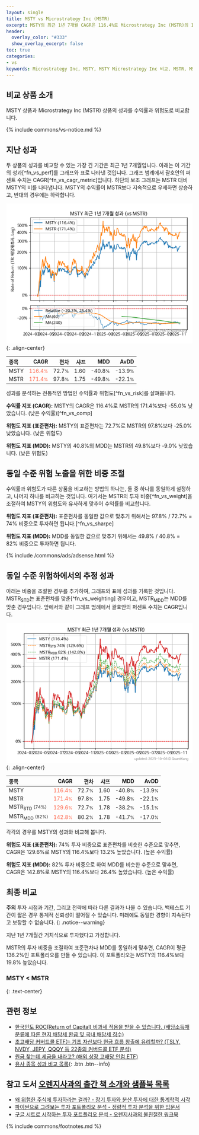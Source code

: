 ```yaml
---
layout: single
title: MSTY vs Microstrategy Inc (MSTR)
excerpt: MSTY의 최근 1년 7개월 CAGR은 116.4%로 Microstrategy Inc (MSTR)의 171.4%보다 -55.0% 낮았습니다.
header:
  overlay_color: "#333"
  show_overlay_excerpt: false
toc: true
categories:
- vs
keywords: Microstrategy Inc, MSTY, MSTY Microstrategy Inc 비교, MSTR, MSTY MSTY 비교
---
```


## 비교 상품 소개


MSTY 상품과 Microstrategy Inc (MSTR) 상품의 성과를 수익률과 위험도로 비교합니다.





{% include commons/vs-notice.md %}

## 지난 성과

두 상품의 성과를 비교할 수 있는 가장 긴 기간은 최근 1년 7개월입니다. 아래는 이 기간의 성과[^fn_vs_perf]를 그래프와 표로 나타낸 것입니다.
그래프 범례에서 괄호안의 퍼센트 수치는 CAGR[^fn_vs_cagr_metric]입니다.
하단의 보조 그래프는 MSTR 대비 MSTY의 비를 나타냅니다.
MSTY의 수익률이 MSTR보다 지속적으로 우세하면 상승하고, 반대의 경우에는 하락합니다.

![MSTY](/vs/images/msty-vs-mstr_dual.png){: .align-center}

| **종목** | **CAGR** | **편차** | **샤프** | **MDD** | **AvDD** |
| :------------ | ------: | -----------: | -------: | ------: | -------: |
| MSTY | <span style="color: tomato">116.4<small>%</small></span> | 72.7<small>%</small> | 1.60 | -40.8<small>%</small> | -13.9<small>%</small> |
| MSTR | <span style="color: tomato">171.4<small>%</small></span> | 97.8<small>%</small> | 1.75 | -49.8<small>%</small> | -22.1<small>%</small> |

<!-- more -->


성과를 분석하는 전통적인 방법인 수익률과 위험도[^fn_vs_risk]를 살펴봅니다.

**수익률 지표 (CAGR):** MSTY의 CAGR은 116.4%로 MSTR의 171.4%보다 -55.0% 낮았습니다. (낮은 수익률)[^fn_vs_comp]

**위험도 지표 (표준편차):** MSTY의 표준편차는 72.7%로 MSTR의 97.8%보다 -25.0% 낮았습니다. (낮은 위험도)

**위험도 지표 (MDD):** MSTY의 40.8%의 MDD는 MSTR의 49.8%보다 -9.0% 낮았습니다. (낮은 위험도)



## 동일 수준 위험 노출을 위한 비중 조절

수익률과 위험도가 다른 상품을 비교하는 방법의 하나는, 둘 중 하나를 동일하게 설정하고, 나머지 하나를 비교하는 것입니다.
여기서는 MSTR의 투자 비중[^fn_vs_weight]을 조절하여 MSTY의 위험도와 유사하게 맞추어 수익률를 비교합니다.

**위험도 지표 (표준편차):** 표준편차를 동일한 값으로 맞추기 위해서는 97.8% / 72.7% = 74% 비중으로 투자하면 됩니다.[^fn_vs_sharpe]

**위험도 지표 (MDD):** MDD를 동일한 값으로 맞추기 위해서는 49.8% / 40.8% = 82% 비중으로 투자하면 됩니다.


{% include /commons/ads/adsense.html %}



## 동일 수준 위험하에서의 추정 성과

아래는 비중을 조절한 경우를 추가하여, 그래프와 표에 성과를 기록한 것입니다.
MSTR<sub>STD</sub>는 표준편차를 맞춘[^fn_vs_weighting] 경우이고, MSTR<sub>MDD</sub>는 MDD를 맞춘 경우입니다.
앞에서와 같이 그래프 범례에서 괄호안의 퍼센트 수치는 CAGR입니다.


![MSTY](/vs/images/msty-vs-mstr.png){: .align-center}



| **종목** | **CAGR** | **편차** | **샤프** | **MDD** | **AvDD** |
| :------------ | ------: | -----------: | -------: | ------: | -------: |
| MSTY | <span style="color: tomato">116.4<small>%</small></span> | 72.7<small>%</small> | 1.60 | -40.8<small>%</small> | -13.9<small>%</small> |
| MSTR | <span style="color: tomato">171.4<small>%</small></span> | 97.8<small>%</small> | 1.75 | -49.8<small>%</small> | -22.1<small>%</small> |
| MSTR<sub>STD</sub> <small>(74%)</small> | <span style="color: tomato">129.6<small>%</small></span> | 72.7<small>%</small> | 1.78 | -38.2<small>%</small> | -15.1<small>%</small> |
| MSTR<sub>MDD</sub> <small>(82%)</small> | <span style="color: tomato">142.8<small>%</small></span> | 80.2<small>%</small> | 1.78 | -41.7<small>%</small> | -17.0<small>%</small> |



각각의 경우를 MSTY의 성과와 비교해 봅니다.

**위험도 지표 (표준편차):** 74% 투자 비중으로 표준편차를 비슷한 수준으로 맞추면, CAGR은 129.6%로 MSTY의 116.4%보다 13.2% 높았습니다. (높은 수익률)

**위험도 지표 (MDD):** 82% 투자 비중으로 하여 MDD를 비슷한 수준으로 맞추면, CAGR은 142.8%로 MSTY의 116.4%보다 26.4% 높았습니다. (높은 수익률)




## 최종 비교

**주의** 투자 시점과 기간, 그리고 전략에 따라 다른 결과가 나올 수 있습니다. 백테스트 기간이 짧은 경우 통계적 신뢰성이 떨어질 수 있습니다. 미래에도 동일한 경향이 지속된다고 보장할 수 없습니다.
{: .notice--warning}

지난 1년 7개월간 거치식으로 투자했다고 가정합니다.

MSTR의 투자 비중을 조절하여 표준편차나 MDD를 동일하게 맞추면, CAGR이 평균 136.2%인 포트폴리오를 만들 수 있습니다.
이 포트폴리오는 MSTY의 116.4%보다 19.8% 높았습니다.

### MSTY &lt; MSTR
{: .text-center}


## 관련 정보

- [한국인도 ROC(Return of Capital) 비과세 적용을 받을 수 있습니다. (배당소득재분류에 따른 현지 배당세 환급 및 국내 배당세 징수)](https://kongdori.tistory.com/299)
- [초고배당 커버드콜 ETF는 기초 자산보다 현금 흐름 창출에 유리할까? (TSLY, NVDY, JEPY, QQQY 등 22종의 커버드콜 ETF 분석)](https://kongdori.tistory.com/286)
- [원금 찾는데 세금을 내라고? (해외 상장 고배당 인컴 ETF)](https://kongdori.tistory.com/206)
- [유사 종목 성과 비교 목록](/vs/){: .btn .btn--info}


## 참고 도서 [오렌지사과의 출간 책 소개와 샘플북 목록](https://kongdori.tistory.com/691)

- [왜 위험한 주식에 투자하라는 걸까? - 장기 투자와 분산 투자에 대한 통계학적 시각](https://kongdori.tistory.com/421)
- [파이썬으로 그려보는 투자 포트폴리오 분석  - 정량적 투자 분석을 위한 입문서](https://kongdori.tistory.com/643)
- [구글 시트로 시작하는 투자 포트폴리오 분석 - 오렌지사과의 불친절한 워크북](https://kongdori.tistory.com/449)

{% include commons/footnotes.md %}